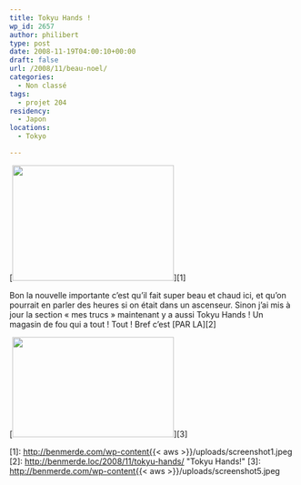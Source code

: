 ```yaml
---
title: Tokyu Hands !
wp_id: 2657
author: philibert
type: post
date: 2008-11-19T04:00:10+00:00
draft: false
url: /2008/11/beau-noel/
categories:
  - Non classé
tags:
  - projet 204
residency:
  - Japon
locations:
  - Tokyo

---
```

[<img class="alignnone size-medium wp-image-623" title="screenshot1" src="http://benmerde.com/wp-content{{< aws >}}/uploads/screenshot1.jpeg" alt="" width="284" height="203" />][1]

Bon la nouvelle importante c&rsquo;est qu&rsquo;il fait super beau et chaud ici, et qu&rsquo;on pourrait en parler des heures si on était dans un ascenseur. Sinon j&rsquo;ai mis à jour la section « mes trucs » maintenant y a aussi Tokyu Hands ! Un magasin de fou qui a tout ! Tout ! Bref c&rsquo;est [PAR LA][2]

[<img class="alignnone size-medium wp-image-665" title="screenshot5" src="http://benmerde.com/wp-content{{< aws >}}/uploads/screenshot5.jpeg" alt="" width="284" height="176" />][3]

 [1]: http://benmerde.com/wp-content{{< aws >}}/uploads/screenshot1.jpeg
 [2]: http://benmerde.loc/2008/11/tokyu-hands/ "Tokyu Hands!"
 [3]: http://benmerde.com/wp-content{{< aws >}}/uploads/screenshot5.jpeg